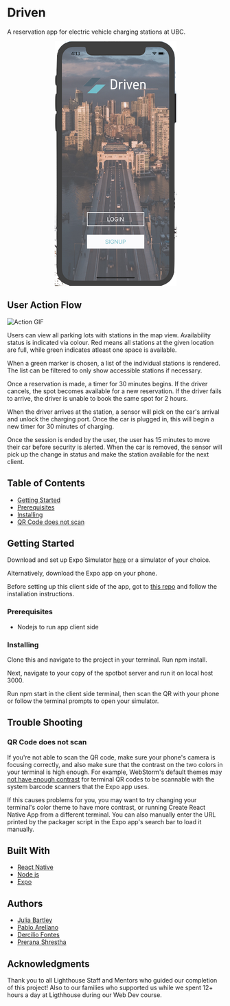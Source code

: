 # Driven
A reservation app for electric vehicle charging stations at UBC. 

<div style="text-align:center" ><img src="https://raw.githubusercontent.com/DercilioFontes/SpotBot4/master/docs/login-signup-screen.png" alt="HomePage"/>
 </div>

## User Action Flow

![Action GIF](https://media.giphy.com/media/ygBGIOG5ISw4TPsO72/giphy.gif)

Users can view all parking lots with stations in the map view. Availability status is indicated via colour. Red means all stations at the given location are full, while green indicates atleast one space is available. 

When a green marker is chosen, a list of the individual stations is rendered. The list can be filtered to only show accessible stations if necessary.

Once a reservation is made, a timer for 30 minutes begins. If the driver cancels, the spot becomes available for a new reservation. If the driver fails to arrive, the driver is unable to book the same spot for 2 hours. 

When the driver arrives at the station, a sensor will pick on the car's arrival and unlock the charging port. Once the car is plugged in, this will begin a new timer for 30 minutes of charging.

Once the session is ended by the user, the user has 15 minutes to move their car before security is alerted. When the car is removed, the sensor will pick up the change in status and make the station available for the next client. 


## Table of Contents

 * [Getting Started](#getting-started)
 * [Prerequisites](#prerequisites)
 * [Installing](#installing)
 * [QR Code does not scan](#qr-code-does-not-scan)

## Getting Started

Download and set up Expo Simulator [here](https://docs.expo.io/versions/latest/index.html) or a simulator of your choice.

Alternatively, download the Expo app on your phone.

Before setting up this client side of the app, got to [this repo](https://github.com/pabloaredu/SpotBotServer) and follow the installation instructions. 

### Prerequisites

* Nodejs to run app client side

### Installing

Clone this and navigate to the project in your terminal. Run npm install. 

Next, navigate to your copy of the spotbot server and run it on local host 3000. 

Run npm start in the client side terminal, then scan the QR with your phone or follow the terminal prompts to open your simulator. 

## Trouble Shooting

### QR Code does not scan

If you're not able to scan the QR code, make sure your phone's camera is focusing correctly, and also make sure that the contrast on the two colors in your terminal is high enough. For example, WebStorm's default themes may [not have enough contrast](https://github.com/react-community/create-react-native-app/issues/49) for terminal QR codes to be scannable with the system barcode scanners that the Expo app uses.

If this causes problems for you, you may want to try changing your terminal's color theme to have more contrast, or running Create React Native App from a different terminal. You can also manually enter the URL printed by the packager script in the Expo app's search bar to load it manually.



## Built With

* [React Native](http://www.reactnative.com/)
* [Node js](https://nodejs.org/en/)
* [Expo](https://expo.io/)

## Authors

* [Julia Bartley](https://github.com/bartleyjulia)
* [Pablo Arellano](https://github.com/pabloaredu)
* [Dercilio Fontes](https://github.com/DercilioFontes)
* [Prerana Shrestha](https://github.com/PreranaShrestha)
 

## Acknowledgments

Thank you to all Lighthouse Staff and Mentors who guided our completion of this project! Also to our families who supported us while we spent 12+ hours a day at Ligthhouse during our Web Dev course. 
